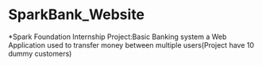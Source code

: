 # SparkBank_Website
*Spark Foundation Internship Project:Basic Banking system a Web Application  used to transfer money between multiple users(Project have 10 dummy customers)
